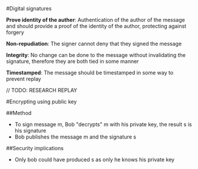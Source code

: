 #Digital signatures

__Prove identity of the auther__: Authentication of the author of the message and should provide a proof of the identity of the author, protecting against forgery

__Non-repudiation__: The signer cannot deny that they signed the message

__Integrity__: No change can be done to the message without invalidating the signature, therefore they are both tied in some manner

__Timestamped__: The message should be timestamped in some way to prevent replay

// TODO: RESEARCH REPLAY

#Encrypting using public key

##Method
* To sign message m, Bob "decrypts" m with his private key, the result s is his signature
* Bob publishes the message m and the signature s

##Security implications
* Only bob could have produced s as only he knows his private key
